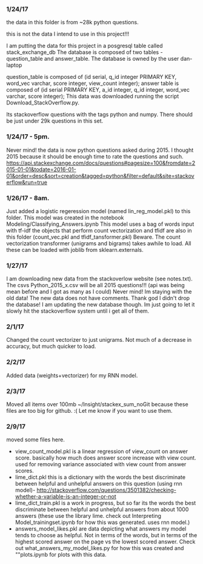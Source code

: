 ### 1/24/17
the data in this folder is from ~28k python questions.

this is not the data I intend to use in this project!!!

I am putting the data for this project in a posgresql table called stack_exchange_db
The database is composed of two tables - question_table and answer_table.
The database is owned by the user dan-laptop

question_table is composed of (id serial, q_id integer PRIMARY KEY, word_vec varchar, score integer, view_count integer);
answer table is composed of (id serial PRIMARY KEY, a_id integer, q_id integer, word_vec varchar, score integer);
This data was downloaded running the script Download_StackOverflow.py.

Its stackoverflow questions with the tags python and numpy. There should be just under 29k questions in this set.

### 1/24/17 - 5pm.
Never mind! the data is now python questions asked during 2015. I thought 2015 because it should be enough time to rate the questions and such.
https://api.stackexchange.com/docs/questions#pagesize=100&fromdate=2015-01-01&todate=2016-01-01&order=desc&sort=creation&tagged=python&filter=default&site=stackoverflow&run=true

### 1/26/17 - 8am.
Just added a logistic regeression model (named lin_reg_model.pkl) to this folder. This model was created in the notebook Modeling/Classifying_Answers.ipynb
This model uses a bag of words input with tf-idf the objects that perform count vectorization and tfidf are also in this folder (count_vec.pkl and tfidf_tansformer.pkl)
Beware. The count vectorization transformer (unigrams and bigrams) takes awhile to load.
All these can be loaded with joblib from sklearn.externals.

### 1/27/17
I am downloading new data from the stackoverlow website (see notes.txt). The csvs Python_2015_x.csv will be all 2015 questions!!! (api was being mean before and I got as many as I could)
Never mind! Im staying with the old data! The new data does not have comments. Thank god I didn't drop the database!
I am updating the new database though. Im just going to let it slowly hit the stackoverflow system until i get all of them.

### 2/1/17
Changed the count vectorizer to just unigrams. Not much of a decrease in accuracy, but much quicker to load.

### 2/2/17
Added data (weights+vectorizer) for my RNN model.

### 2/3/17
Moved all items over 100mb ~/Insight/stackex_sum_noGit because these files are too big for github. :( Let me know if you want to use them.

### 2/9/17
moved some files here.
* view_count_model.pkl is a linear regression of view_count on answer score. basically how much does answer score increase with view count. used for removing variance associated with view count from answer scores.
* lime_dict.pkl this is a dictionary with the words the best discriminate between helpful and unhelpful answers on this question (using rnn model)-   http://stackoverflow.com/questions/3501382/checking-whether-a-variable-is-an-integer-or-not
* lime_dict_train.pkl is a work in progress, but so far its the words the best discriminate between helpful and unhelpful answers from about 1000 answers (these use the library lime. check out Interpreting Model_trainingset.ipynb for how this was generated. uses rnn model.)
* answers_model_likes.pkl are data depicting what answers my model tends to choose as helpful. Not in terms of the words, but in terms of the highest scored answer on the page vs the lowest scored answer. Check out what_answers_my_model_likes.py for how this was created and ""plots.ipynb for plots with this data.
